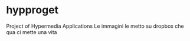 # hypproget
Project of Hypermedia Applications
Le immagini le metto su dropbox che qua ci mette una vita
